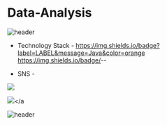 # Data-Analysis

![header](https://capsule-render.vercel.app/api?type=wave&color=gradient&height=150&section=header&Data-Analysis%20render&fontSize=45&animation=fadeIn)

- Technology Stack -
https://img.shields.io/badge?label=LABEL&message=Java&color=orange
https://img.shields.io/badge/<LABEL>-<Java>-<orange>

- SNS -

<img src="https://img.shields.io/badge/Python-3766AB?style=flat-square&logo=Python&logoColor=white"/></a> 


<img src="https://img.shields.io/badge/Instagram-%E4405F?style=flat-square&logo=Instagram&logoColor=white&link=https://www.instagram.com/popowsj/"></a


![header](https://capsule-render.vercel.app/api?type=wave&color=gradient&height=150&section=footer&Data-Analysis%20render&fontSize=45&animation=fadeIn)
